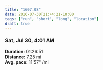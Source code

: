 ```yaml
---
title: "1607.08"
date: 2016-07-30T21:44:21-10:00
tags: ["run", "short", "long", "location"]
draft: true
---
```


### Sat, Jul 30, 4:01 AM

**Duration:** 01:26:51  
**Distance:** 7.25 mi  
**Avg. pace:** 11'57" /mi